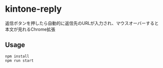 # kintone-reply
返信ボタンを押したら自動的に返信先のURLが入力され、マウスオーバーすると本文が見れるChrome拡張

## Usage
```
npm install
npm run start
```
